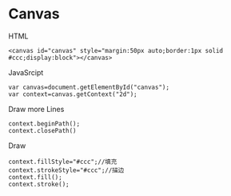 # Canvas
HTML

    <canvas id="canvas" style="margin:50px auto;border:1px solid #ccc;display:block"></canvas>

JavaSrcipt

    var canvas=document.getElementById("canvas");
    var context=canvas.getContext("2d");

Draw more Lines

    context.beginPath();
    context.closePath()

Draw 

    context.fillStyle="#ccc";//填充
    context.strokeStyle="#ccc";//描边
    context.fill();
    context.stroke();

